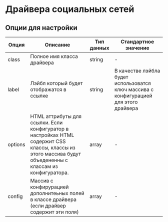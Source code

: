 Драйвера социальных сетей
=========================

## Опции для настройки

| Опция | Описание | Тип данных | Стандартное значение |
|-------|----------|------------|----------------------|
|class|Полное имя класса драйвера|string|-|
|label|Лэйбл который будет отображатся в ссылке|string|В качестве лэйбла будет использоватся ключ массива с конфигурацией для этого драйвера|
|options|HTML аттрибуты для ссылки. Если конфигуратор в настройках HTML содержит CSS классы, классы из этого массива будут объедененны с классам из конфигуратора.|array|-|
|config|Массив с конфирурацией дополнитеьных полей в классе драйвера (если драйвер содержит эти поля)|array|-|